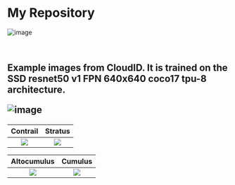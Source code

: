 # My Repository
<!---![image](https://drive.google.com/file/d/1GOuo3397rpxLVLivfORxD4vvPWPVsw5Q/view?usp=sharing) --->
![image](https://drive.google.com/uc?export=view&id=1GOuo3397rpxLVLivfORxD4vvPWPVsw5Q)
<p>&nbsp;</p>
<h2> Example images from CloudID.  It is trained on the SSD resnet50 v1 FPN 640x640 coco17 tpu-8 architecture.
  
![image](https://drive.google.com/uc?export=view&id=14G0rF43DMkrnv-8fQGtCqX0o9S9XeGgu)


Contrail                   | Stratus
:-------------------------:|:-------------------------:
![](https://drive.google.com/uc?export=view&id=1G_mDqO_UXz9jBmeTqw9m3nKqV-9aJ4vw)  |  ![](https://drive.google.com/uc?export=view&id=1aEi94lY4BTqnvHX5uDLaz0v7FvmQMt6D)

Altocumulus                | Cumulus
:-------------------------:|:-------------------------:
![](https://drive.google.com/uc?export=view&id=1AeQnf4w9xRW5XfV0Zd9h0KLAwDSv4XRV)  |  ![](https://drive.google.com/uc?export=view&id=1jSjiVLZTq3tYUV5u4JLADPQoln6B_nku)
                 
